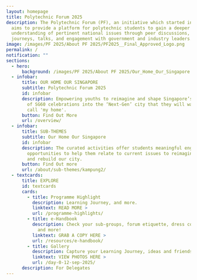 ```yaml
---
layout: homepage
title: Polytechnic Forum 2025
description: The Polytechnic Forum (PF), an initiative which started in 1996,
  aims to provide a platform for polytechnic students to gain a deeper
  understanding of pertinent national issues through peer discussions, learning
  journeys, talks, and engagement with government and industry leaders.
image: /images/PF 2025/About PF 2025/PF2025__Final_Approved_Logo.png
permalink: /
notification: ""
sections:
  - hero:
      background: /images/PF 2025/About PF 2025/Our_Home_Our_Singapore.png
  - infobar:
      title: OUR HOME OUR SINGAPORE
      subtitle: Polytechnic Forum 2025
      id: infobar
      description: Empowering youths to reimagine and shape Singapore’s future as part
        of SG60 celebrations into the ‘Next-Gen’ city that they will want to
        call 'my home'.
      button: Find Out More
      url: /overview/
  - infobar:
      title: SUB-THEMES
      subtitle: Our Home Our Singapore
      id: infobar
      description: The curated activities offer students meaningful engagement
        opportunities to help them relate to current issues to reimagine, remix
        and rebuild our city.
      button: Find Out more
      url: /about/sub-themes/kampung2/
  - textcards:
      title: EXPLORE
      id: textcards
      cards:
        - title: Programme Highlight
          description: Learning Journey, and more.
          linktext: READ MORE >
          url: /programme-highlights/
        - title: e-Handbook
          description: Check your sub-groups, forum etiquette, dress code, packing lists,
            and more!
          linktext: GRAB A COPY HERE >
          url: /resources/e-handbook/
        - title: Gallery
          description: Capture your Learning Journey, ideas and friendships at PF 2025!
          linktext: VIEW PHOTOS HERE >
          url: /day-0-12-sep-2025/
      description: For Delegates
---
```

